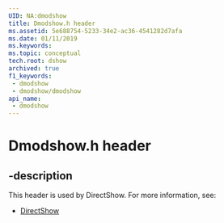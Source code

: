 ```yaml
---
UID: NA:dmodshow
title: Dmodshow.h header
ms.assetid: 5e688754-5233-34e2-ac36-4541282d7afa
ms.date: 01/11/2019
ms.keywords: 
ms.topic: conceptual
tech.root: dshow
archived: true
f1_keywords:
 - dmodshow
 - dmodshow/dmodshow
api_name:
 - dmodshow
---
```


# Dmodshow.h header


## -description

This header is used by DirectShow. For more information, see:

- [DirectShow](../_dshow/index.md)

